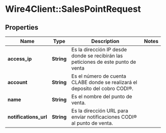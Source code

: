 # Wire4Client::SalesPointRequest

## Properties
Name | Type | Description | Notes
------------ | ------------- | ------------- | -------------
**access_ip** | **String** | Es la dirección IP desde donde se recibirán las peticiones de este punto de venta | 
**account** | **String** | Es el número de cuenta CLABE donde se realizará el deposito del cobro CODI®. | 
**name** | **String** | Es el nombre del punto de venta. | 
**notifications_url** | **String** | Es la dirección URL para envíar notificaciones CODI® al punto de venta. | 


